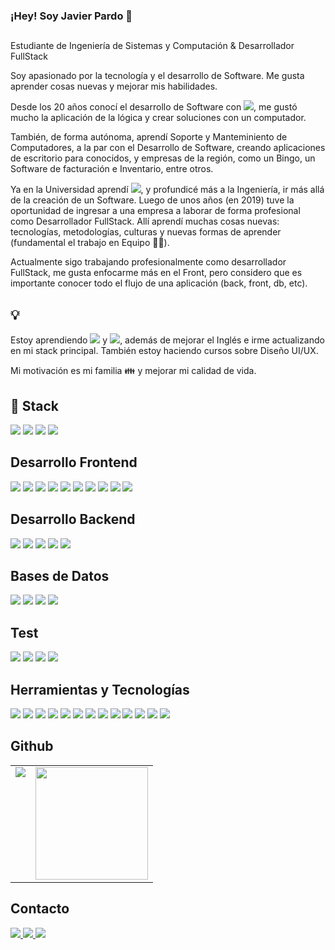 ### ¡Hey! Soy Javier Pardo 👋

##

Estudiante de Ingeniería de Sistemas y Computación & Desarrollador FullStack

Soy apasionado por la tecnología y el desarrollo de Software. Me gusta aprender cosas nuevas y mejorar mis habilidades.

Desde los 20 años conocí el desarrollo de Software con <img src="https://img.shields.io/badge/C%23-239120?style=for-the-badge&logo=c-sharp&logoColor=white">, me gustó mucho la aplicación de la lógica y crear soluciones con un computador.

También, de forma autónoma, aprendí Soporte y Manteminiento de Computadores, a la par con el Desarrollo de Software, creando aplicaciones de escritorio para conocidos, y empresas de la región, como un Bingo, un Software de facturación e Inventario, entre otros.

Ya en la Universidad aprendí <img src="https://img.shields.io/badge/Java-ED8B00?style=for-the-badge&logo=java&logoColor=whit">, y profundicé más a la Ingeniería, ir más allá de la creación de un Software. Luego de unos años (en 2019) tuve la oportunidad de ingresar a una empresa a laborar de forma profesional como Desarrollador FullStack. Allí aprendí muchas cosas nuevas: tecnologías, metodologías, culturas y nuevas formas de aprender (fundamental el trabajo en Equipo 🤜🤛).

Actualmente sigo trabajando profesionalmente como desarrollador FullStack, me gusta enfocarme más en el Front, pero considero que es importante conocer todo el flujo de una aplicación (back, front, db, etc).

## 💡
Estoy aprendiendo <img src="https://img.shields.io/badge/Kotlin-0095D5?&style=for-the-badge&logo=kotlin&logoColor=white"> y <img src="https://img.shields.io/badge/React_Native-20232A?style=for-the-badge&logo=react&logoColor=61DAFB">, además de mejorar el Inglés e irme actualizando en mi stack principal. También estoy haciendo cursos sobre Diseño UI/UX.

Mi motivación es mi familia 👪 y mejorar mi calidad de vida.

## 🚀 Stack

<img src="https://img.shields.io/badge/MongoDB-4EA94B?style=for-the-badge&logo=mongodb&logoColor=white"> <img src="https://img.shields.io/badge/Express.js-404D59?style=for-the-badge"> <img src="https://img.shields.io/badge/React-20232A?style=for-the-badge&logo=react&logoColor=61DAFB"> <img src="https://img.shields.io/badge/Node.js-43853D?style=for-the-badge&logo=node.js&logoColor=white">

## Desarrollo Frontend

<img src="https://img.shields.io/badge/React-20232A?style=for-the-badge&logo=react&logoColor=61DAFB"> <img src="https://img.shields.io/badge/HTML-239120?style=for-the-badge&logo=html5&logoColor=white"> <img src="https://img.shields.io/badge/CSS-239120?&style=for-the-badge&logo=css3&logoColor=white"> <img src="https://img.shields.io/badge/HTML5-E34F26?style=for-the-badge&logo=html5&logoColor=white"> <img src="https://img.shields.io/badge/CSS3-1572B6?style=for-the-badge&logo=css3&logoColor=white"> <img src="https://img.shields.io/badge/Sass-CC6699?style=for-the-badge&logo=sass&logoColor=white"> <img src="https://img.shields.io/badge/Bootstrap-563D7C?style=for-the-badge&logo=bootstrap&logoColor=white"> <img src="https://img.shields.io/badge/Material--UI-0081CB?style=for-the-badge&logo=material-ui&logoColor=white"> <img src="https://img.shields.io/badge/Redux-593D88?style=for-the-badge&logo=redux&logoColor=white"> <img src="https://img.shields.io/badge/React_Native-20232A?style=for-the-badge&logo=react&logoColor=61DAFB">

## Desarrollo Backend

<img src="https://img.shields.io/badge/Node.js-43853D?style=for-the-badge&logo=node.js&logoColor=white"> <img src="https://img.shields.io/badge/Express.js-404D59?style=for-the-badge"> <img src="https://img.shields.io/badge/sequelize-323330?style=for-the-badge&logo=sequelize&logoColor=blue"> <img src="https://camo.githubusercontent.com/2f99a07b1f7a64bcaba001781eb6e59e44d6ca9818e040b958cdbe9b349d61f3/68747470733a2f2f696d672e736869656c64732e696f2f62616467652f4d6f6e676f6f73652d3030433538453f7374796c653d666f722d7468652d6261646765"> <img src="https://img.shields.io/badge/Java-ED8B00?style=for-the-badge&logo=java&logoColor=white">

## Bases de Datos

<img src="https://img.shields.io/badge/MongoDB-4EA94B?style=for-the-badge&logo=mongodb&logoColor=white"> <img src="https://img.shields.io/badge/MySQL-005C84?style=for-the-badge&logo=mysql&logoColor=white"> <img src="https://img.shields.io/badge/Amazon%20DynamoDB-4053D6?style=for-the-badge&logo=Amazon%20DynamoDB&logoColor=white"> <img src="https://img.shields.io/badge/redis-%23DD0031.svg?&style=for-the-badge&logo=redis&logoColor=white">

## Test

<img src="https://img.shields.io/badge/Jest-323330?style=for-the-badge&logo=Jest&logoColor=white"> <img src="https://img.shields.io/badge/mocha.js-323330?style=for-the-badge&logo=mocha&logoColor=Brown"> <img src="https://img.shields.io/badge/chai.js-323330?style=for-the-badge&logo=chai&logoColor=red"> <img src="https://img.shields.io/badge/sinon.js-323330?style=for-the-badge&logo=sinon">

## Herramientas y Tecnologías

<img src="https://img.shields.io/badge/GIT-E44C30?style=for-the-badge&logo=git&logoColor=white"> <img src="https://img.shields.io/badge/Jira-0052CC?style=for-the-badge&logo=Jira&logoColor=white"> <img src="https://img.shields.io/badge/Amazon_AWS-FF9900?style=for-the-badge&logo=amazonaws&logoColor=white"> <img src="https://img.shields.io/badge/Heroku-430098?style=for-the-badge&logo=heroku&logoColor=white"> <img src="https://img.shields.io/badge/Visual_Studio-5C2D91?style=for-the-badge&logo=visual%20studio&logoColor=white"> <img src="https://img.shields.io/badge/eslint-3A33D1?style=for-the-badge&logo=eslint&logoColor=white"> <img src="https://camo.githubusercontent.com/879423585ed087f3c973857c43ba7e7d84f52c993d2c937055726339fbf921d9/68747470733a2f2f696d672e736869656c64732e696f2f62616467652f506f73746d616e2d4646364333373f7374796c653d666f722d7468652d6261646765266c6f676f3d506f73746d616e266c6f676f436f6c6f723d7768697465"> <img src="https://img.shields.io/badge/Linux-FCC624?style=for-the-badge&logo=linux&logoColor=black"> <img src="https://img.shields.io/badge/mac%20os-000000?style=for-the-badge&logo=apple&logoColor=white"> <img src="https://img.shields.io/badge/Windows-0078D6?style=for-the-badge&logo=windows&logoColor=white"> <img src="https://img.shields.io/badge/Google_Cloud-4285F4?style=for-the-badge&logo=google-cloud&logoColor=white"> <img src="https://img.shields.io/badge/GitHub-100000?style=for-the-badge&logo=github&logoColor=white"> <img src="https://img.shields.io/badge/GitLab-330F63?style=for-the-badge&logo=gitlab&logoColor=white">

## Github

<table>
  <tr>
    <td valign="top"><img src="https://github-readme-stats.vercel.app/api/top-langs/?username=javipart&theme=radical&card_width=450em)](https://github.com/veroMoreno/veroMoreno/github-readme-stats"/></td>
    <td valign="top"><img height="180em" src="https://github-readme-stats.vercel.app/api?username=javipart&show_icons=true&hide_border=true&&count_private=true&include_all_commits=true&theme=radical&hide_stars=false" /></td>
  </tr>
</table>

## Contacto

<p>
  <a href="https://www.linkedin.com/in/javipart/">
    <img src="https://img.shields.io/badge/LinkedIn-0077B5?style=for-the-badge&logo=linkedin&logoColor=white">
  </a>
  <a href="https://twitter.com/javipart92">
    <img src="https://img.shields.io/badge/Twitter-1DA1F2?style=for-the-badge&logo=twitter&logoColor=white">
  </a>
  <a href="mailto:javiparto@gmail.com">
    <img src="https://img.shields.io/badge/Gmail-D14836?style=for-the-badge&logo=gmail&logoColor=white">
  </a>
</p>


<img src="">
